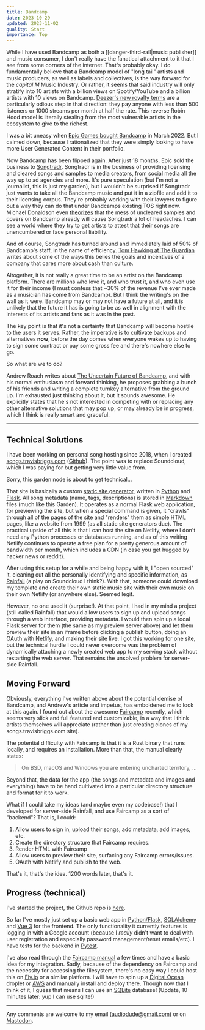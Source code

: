 ```yaml
---
title: Bandcamp
date: 2023-10-29
updated: 2023-11-02
quality: Start
importance: Top
---
```


While I have used Bandcamp as both a [[danger-third-rail|music publisher]] and music consumer, I don't really have the fanatical attachment to it that I see from some corners of the internet. That's probably okay. I do fundamentally believe that a Bandcamp model of "long tail" artists and music producers, as well as labels and collectives, is the way forward for the _capital M_ Music Industry. Or rather, it seems that said industry will only stratify into 10 artists with a billion views on Spotify/YouTube and a billion artists with 10 views on Bandcamp. [Deezer's new royalty terms](https://www.billboard.com/pro/streaming-reform-debate-artist-centric-royalties-impala-helen-smith-opinion/) are a particularly odious step in that direction: they pay anyone with less than 500 listeners or 1000 streams per month at half the rate. This reverse Robin Hood model is literally stealing from the most vulnerable artists in the ecosystem to give to the richest.

I was a bit uneasy when [Epic Games bought Bandcamp](https://www.pcgamer.com/epic-games-bandcamp-acquisition/) in March 2022. But I calmed down, because I rationalized that they were simply looking to have more User Generated Content in their portfolio.

Now Bandcamp has been flipped again. After just 18 months, Epic sold the business to [Songtradr](https://www.theguardian.com/music/2023/oct/17/bandcamp-lays-off-half-its-staff-after-buyout-by-songtradr). Songtradr is in the business of providing licensing and cleared songs and samples to media creators, from social media all the way up to ad agencies and more. It's pure speculation (but I'm not a journalist, this is just my garden), but I wouldn't be surprised if Songtradr just wants to take all the Bandcamp music and put it in a zipfile and add it to their licensing corpus. They're probably working with their lawyers to figure out a way they can do that under Bandcamps existing TOS right now. Michael Donaldson even [theorizes](https://8sided.blog/a-mess-of-headaches/) that the mess of uncleared samples and covers on Bandcamp already will cause Songtradr a lot of headaches. I can see a world where they try to get artists to attest that their songs are unencumbered or face personal liability.

And of course, Songtradr has turned around and immediately laid of 50% of Bandcamp's staff, in the name of efficiency. [Tom Hawking at The Guardian](https://www.theguardian.com/commentisfree/2023/oct/27/epic-games-bandcamp-acquired-sondtradr) writes about some of the ways this belies the goals and incentives of a company that cares more about cash than culture.

Altogether, it is not really a great time to be an artist on the Bandcamp platform. There are millions who love it, and who trust it, and who even use it for their income (I must confess that ~30% of the revenue I've ever made as a musician has come from Bandcamp). But I think the writing's on the wall as it were. Bandcamp may or may not have a future at all, and it is unlikely that the future it has is going to be as well in alignment with the interests of its artists and fans as it was in the past.

The key point is that it's not a certainty that Bandcamp will become hostile to the users it serves. Rather, the imperative is to cultivate backups and alternatives **now**, before the day comes when everyone wakes up to having to sign some contract or pay some gross fee and there's nowhere else to go.

So what are we to do?

Andrew Roach writes about [The Uncertain Future of Bandcamp](https://ajroach42.com/the-uncertain-future-of-bandcamp/), and with his normal enthusiasm and forward thinking, he proposes grabbing a bunch of his friends and writing a complete turnkey alternative from the ground up. I'm exhausted just thinking about it, but it sounds awesome. He explicitly states that he's not interested in competing with or replacing any other alternative solutions that may pop up, or may already be in progress, which I think is really smart and graceful.

---

## Technical Solutions

I have been working on personal song hosting since 2018, when I created [songs.travisbriggs.com](https://songs.travisbriggs.com) ([Github](https://github.com/audiodude/songs.travisbriggs.com)). The point was to replace Soundcloud, which I was paying for but getting very little value from.

Sorry, this garden node is about to get technical...

That site is basically a custom [static site generator](https://www.cloudflare.com/learning/performance/static-site-generator/), written in [Python](https://www.python.org/) and [Flask](https://flask.palletsprojects.com/en/3.0.x/). All song metadata (name, tags, descriptions) is stored in [Markdown](https://daringfireball.net/projects/markdown) files (much like this Garden). It operates as a normal Flask web application, for previewing the site, but when a special command is given, it "crawls" through all of the pages of the site and "renders" them as simple HTML pages, like a website from 1999 (as all static site generators due). The practical upside of all this is that I can host the site on Netlify, where I don't need any Python processes or databases running, and as of this writing Netlify continues to operate a free plan for a pretty generous amount of bandwidth per month, which includes a CDN (in case you get hugged by hacker news or reddit).

After using this setup for a while and being happy with it, I "open sourced" it, cleaning out all the personally identifying and specific information, as [Rainfall](https://github.com/audiodude/rainfall) (a play on Soundcloud I think?). With that, someone could download my template and create their own static music site with their own music on their own Netlify (or anywhere else). Seemed legit.

However, no one used it (surprise!). At that point, I had in my mind a project (still called Rainfall) that would allow users to sign up and upload songs through a web interface, providing metadata. I would then spin up a local Flask server for them (the same as my preview server above) and let them preview their site in an iframe before clicking a publish button, doing an OAuth with Netlify, and making their site live. I got this working for one site, but the technical hurdle I could never overcome was the problem of dynamically attaching a newly created web app to my serving stack without restarting the web server. That remains the unsolved problem for server-side Rainfall.

## Moving Forward

Obviously, everything I've written above about the potential demise of Bandcamp, and Andrew's article and impetus, has emboldened me to look at this again. I found out about the awesome [Faircamp](https://codeberg.org/simonrepp/faircamp) recently, which seems very slick and full featured and customizable, in a way that I think artists themselves will appreciate (rather than just creating clones of my songs.travisbriggs.com site).

The potential difficulty with Faircamp is that it is a Rust binary that runs locally, and requires an installation. More than that, the manual clearly states:

> On BSD, macOS and Windows you are entering uncharted territory, ...

Beyond that, the data for the app (the songs and metadata and images and everything) have to be hand cultivated into a particular directory structure and format for it to work.

What if I could take my ideas (and maybe even my codebase!) that I developed for server-side Rainfall, and use Faircamp as a sort of "backend"? That is, I could:

1. Allow users to sign in, upload their songs, add metadata, add images, etc.
2. Create the directory structure that Faircamp requires.
3. Render HTML with Faircamp
4. Allow users to preview their site, surfacing any Faircamp errors/issues.
5. OAuth with Netlify and publish to the web.

That's it, that's the idea. 1200 words later, that's it.

## Progress (technical)

I've started the project, the Github repo is [here](https://github.com/audiodude/rainfall).

So far I've mostly just set up a basic web app in [Python/Flask](https://flask.palletsprojects.com/en/3.0.x/), [SQLAlchemy](https://www.sqlalchemy.org/) and [Vue 3](https://vuejs.org/) for the frontend. The only functionality it currently features is logging in with a Google account (because I _really_ didn't want to deal with user registration and especially password management/reset emails/etc). I have tests for the backend in [Pytest](https://docs.pytest.org/en/7.4.x/).

I've also read through the [Faircamp manual](https://simonrepp.com/faircamp/manual/) a few times and have a basic idea for my integration. Sadly, because of the dependency on Faircamp and the necessity for accessing the filesystem, there's no easy way I could host this on [Fly.io](https://fly.io/) or a similar platform. I will have to spin up a [Digital Ocean](https://www.digitalocean.com/) droplet or [AWS](https://aws.amazon.com) and manually install and deploy there. Though now that I think of it, I guess that means I can use an [SQLite](https://www.sqlite.org/index.html) database! (Update, 10 minutes later: yup I can use sqlite!)

---

Any comments are welcome to my email ([audiodude@gmail.com](mailto:audiodude@gmail.com)) or on [Mastodon](https://sfba.social/@audiodude).
